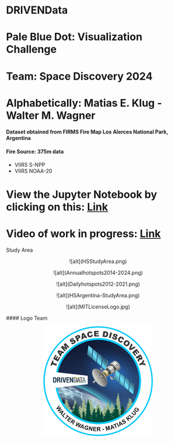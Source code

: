 # DRIVENData
# Pale Blue Dot: Visualization Challenge
# Team: Space Discovery 2024
# Alphabetically: Matias E. Klug - Walter M. Wagner

#### **Dataset obtained from FIRMS Fire Map Los Alerces National Park, Argentina**

#### **Fire Source: 375m data**
  * VIIRS S-NPP
  * VIIRS NOAA-20

# **View the Jupyter Notebook by clicking on this: [Link](https://github.com/walterm128/drivendata2024visual/blob/main/VIIRSChallengeFinal.ipynb)**

# **Video of work in progress: [Link](https://youtu.be/rdi4twwtL0k)**

Study Area
<p align="center">
![alt](HSStudyArea.png)
</p>
<p align="center">
![alt](Annualhotspots2014-2024.png)
</p>
<p align="center">
![alt](Dailyhotspots2012-2021.png)
</p>
<p align="center">
![alt](HSArgentina-StudyArea.png)
</p>
<p align="center">
![alt](MITLicenseLogo.jpg)
</p>
#### Logo Team
<p align="center">
<img src="logo.png" alt="image" width="300" height="auto">
</p>
